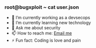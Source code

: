 ### root@bugxploit ~ cat user.json

- 🔭 I’m currently working as a devsecops
- 🌱 I’m currently learning new technology
- 💬 Ask me about security 
- 📫 How to reach me: [Email me](mailto:snath2973@gmail.com)
- ⚡ Fun fact: Coding is love and pain


<!--
**bugxploitoff/bugxploitoff** is a ✨ _special_ ✨ repository because its `README.md` (this file) appears on your GitHub profile.

Here are some ideas to get you started:

- 🔭 I’m currently working on ...
- 🌱 I’m currently learning ...
- 👯 I’m looking to collaborate on ...
- 🤔 I’m looking for help with ...
- 💬 Ask me about ...
- 📫 How to reach me: ...
- 😄 Pronouns: ...
- ⚡ Fun fact: ...
-->
